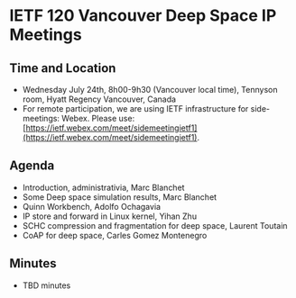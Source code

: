 # IETF 120 Vancouver Deep Space IP Meetings

## Time and Location
- Wednesday July 24th, 8h00-9h30 (Vancouver local time), Tennyson room, Hyatt Regency Vancouver, Canada
- For remote participation, we are using IETF infrastructure for side-meetings: Webex. Please use: [https://ietf.webex.com/meet/sidemeetingietf1](https://ietf.webex.com/meet/sidemeetingietf1).

## Agenda
- Introduction, administrativia, Marc Blanchet
- Some Deep space simulation results, Marc Blanchet
- Quinn Workbench, Adolfo Ochagavia
- IP store and forward in Linux kernel, Yihan Zhu
- SCHC compression and fragmentation for deep space, Laurent Toutain
- CoAP for deep space, Carles Gomez Montenegro

## Minutes
- TBD minutes
